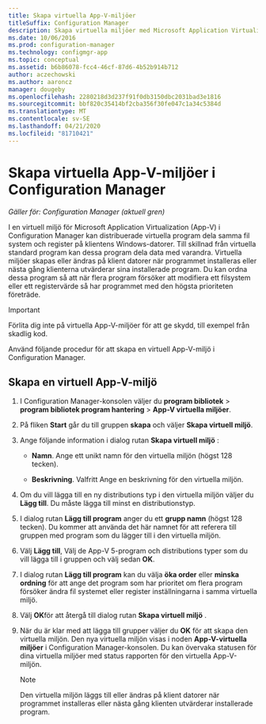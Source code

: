 ```yaml
---
title: Skapa virtuella App-V-miljöer
titleSuffix: Configuration Manager
description: Skapa virtuella miljöer med Microsoft Application Virtualization så att appar kan dela data med varandra.
ms.date: 10/06/2016
ms.prod: configuration-manager
ms.technology: configmgr-app
ms.topic: conceptual
ms.assetid: b6b86078-fcc4-46cf-87d6-4b52b914b712
author: aczechowski
ms.author: aaroncz
manager: dougeby
ms.openlocfilehash: 2280218d3d237f91f0db3150dbc2031bad3e1816
ms.sourcegitcommit: bbf820c35414bf2cba356f30fe047c1a34c5384d
ms.translationtype: MT
ms.contentlocale: sv-SE
ms.lasthandoff: 04/21/2020
ms.locfileid: "81710421"
---
```

# <a name="create-app-v-virtual-environments-in-configuration-manager"></a>Skapa virtuella App-V-miljöer i Configuration Manager

*Gäller för: Configuration Manager (aktuell gren)*

I en virtuell miljö för Microsoft Application Virtualization (App-V) i Configuration Manager kan distribuerade virtuella program dela samma fil system och register på klientens Windows-datorer. Till skillnad från virtuella standard program kan dessa program dela data med varandra. Virtuella miljöer skapas eller ändras på klient datorer när programmet installeras eller nästa gång klienterna utvärderar sina installerade program. Du kan ordna dessa program så att när flera program försöker att modifiera ett filsystem eller ett registervärde så har programmet med den högsta prioriteten företräde.  

> [!IMPORTANT]  
>  Förlita dig inte på virtuella App-V-miljöer för att ge skydd, till exempel från skadlig kod.  

 Använd följande procedur för att skapa en virtuell App-V-miljö i Configuration Manager.  

## <a name="create-an-app-v-virtual-environment"></a>Skapa en virtuell App-V-miljö  

1.  I Configuration Manager-konsolen väljer du **program bibliotek**  >  **program bibliotek program hantering**  >  **App-V virtuella miljöer**.  

3.  På fliken **Start** går du till gruppen **skapa** och väljer **Skapa virtuell miljö**.  

4.  Ange följande information i dialog rutan **Skapa virtuell miljö** :  

    -   **Namn**.  Ange ett unikt namn för den virtuella miljön (högst 128 tecken).  

    -   **Beskrivning**. Valfritt Ange en beskrivning för den virtuella miljön.  

5.  Om du vill lägga till en ny distributions typ i den virtuella miljön väljer du **Lägg till**. Du måste lägga till minst en distributionstyp.  

6.  I dialog rutan **Lägg till program** anger du ett **grupp namn** (högst 128 tecken). Du kommer att använda det här namnet för att referera till gruppen med program som du lägger till i den virtuella miljön.  

7.  Välj **Lägg till**, Välj de App-V 5-program och distributions typer som du vill lägga till i gruppen och välj sedan **OK**.  

8.  I dialog rutan **Lägg till program** kan du välja **öka order** eller **minska ordning** för att ange det program som har prioritet om flera program försöker ändra fil systemet eller register inställningarna i samma virtuella miljö.  

9. Välj **OK**för att återgå till dialog rutan **Skapa virtuell miljö** .  

10. När du är klar med att lägga till grupper väljer du **OK** för att skapa den virtuella miljön. Den nya virtuella miljön visas i noden **App-V-virtuella miljöer** i Configuration Manager-konsolen. Du kan övervaka statusen för dina virtuella miljöer med status rapporten för den virtuella App-V-miljön.  

    > [!NOTE]  
    >  Den virtuella miljön läggs till eller ändras på klient datorer när programmet installeras eller nästa gång klienten utvärderar installerade program.  

